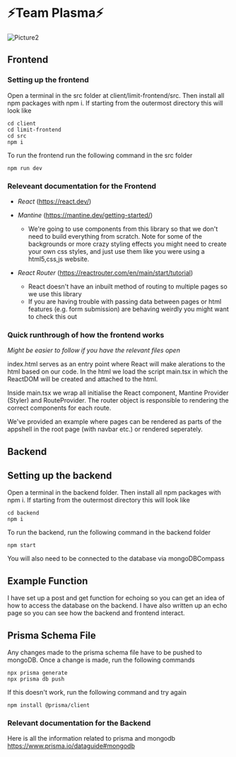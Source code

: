 # ⚡Team Plasma⚡
![Picture2](https://github.com/csesoc/trainee-5-23t3/assets/54874111/5ae81946-bd0e-4432-90a5-461c1e2b11eb)

## Frontend

### Setting up the frontend
Open a terminal in the src folder at client/limit-frontend/src. Then install all npm packages with npm i. If starting from the outermost directory this will look like
```
cd client
cd limit-frontend
cd src
npm i
```
To run the frontend run the following command in the src folder
```
npm run dev
```

### Releveant documentation for the Frontend
* *React* (https://react.dev/)

* *Mantine* (https://mantine.dev/getting-started/)
    * We're going to use components from this library so that we don't need to build everything from scratch. Note for some of the backgrounds or more crazy styling effects you might need to create your own css styles, and just use them like you were using a html5,css,js website.
    
* *React Router* (https://reactrouter.com/en/main/start/tutorial)
    *  React doesn't have an inbuilt method of routing to multiple pages so we use this library
    * If you are having trouble with passing data between pages or html features (e.g. form submission) are behaving weirdly you might want to check this out

### Quick runthrough of how the frontend works
*Might be easier to follow if you have the relevant files open*

index.html serves as an entry point where React will make alerations to the html based on our code. In the html we load the script main.tsx in which the ReactDOM will be created and attached to the html.

Inside main.tsx we wrap all initialise the React component, Mantine Provider (Styler) and RouteProvider. The router object is responsible to rendering the correct components for each route. 

We've provided an example where pages can be rendered as parts of the appshell in the root page (with navbar etc.) or rendered seperately.

## Backend

## Setting up the backend
Open a terminal in the backend folder. Then install all npm packages with npm i. If starting from the outermost directory this will look like
```
cd backend
npm i
```
To run the backend, run the following command in the backend folder
```
npm start
```
You will also need to be connected to the database via mongoDBCompass

## Example Function
I have set up a post and get function for echoing so you can get an idea of how to access the database on the backend. I have also written up an echo page so you can see how the backend and frontend interact.

## Prisma Schema File
Any changes made to the prisma schema file have to be pushed to mongoDB. Once a change is made, run the following commands
```
npx prisma generate
npx prisma db push
```
If this doesn't work, run the following command and try again
```
npm install @prisma/client
```
### Relevant documentation for the Backend
Here is all the information related to prisma and mongodb
https://www.prisma.io/dataguide#mongodb
